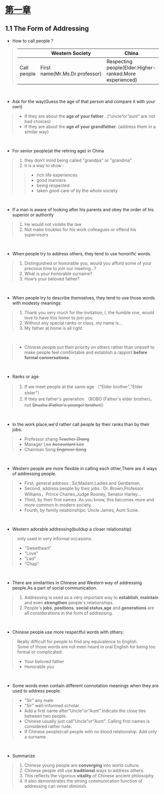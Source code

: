 # [第一章]()
## 1.1 The Form of Addressing

* How to call people？
>|        | Western Society  |China|
>|  ----  | ---------------  |---- |
>| Call people  | First name(Mr.Ms.Dr.professor)|Respecting people(Elder.Higher-ranked.More experienced)|
<br/>

* Ask for the way(Guess the age of that person and compare it with your own)
>+ If they are about the **age of your father** . (“uncle”or”aunt” are not bad choices)<br/>
>+ If they are about the **age of your grandfather**. (address them in a similar way)

<br/>

* For senior people(at the retiring age) in China
>1. they don’t mind being called "grandpa" or "grandma"<br/>
>2. it is a way to show :
>>+ rich life experiences <br/>
>>+ good manners<br/>
>>+ being respected<br/>
>>+ taken good care of by the whole society

<br/>

* If a man is aware of looking after his parents and obey the order of his superior or authority
>1. He would not violate the law<br/>
>2. Not make troubles for his work colleagues or offend his supervisors

<br/>


* When people try to address others, they tend to use honorific words.
>1. Distinguished or honorable you, would you afford some of your precious time to join our meeting…?<br/>
>2. What is your honorable surname?<br/>
>3. How’s your beloved father?

<br/>


* When people try to describe themselves, they tend to use those words with modesty meanings:

>1. Thank you very much for the invitation, I, the humble one, would love to have this honor to join you.<br/>
>2. Without any special ranks or class, my name is…<br/>
>3. My father at home is all right.

<br/>

>+ Chinese people put their priority on others rather than oneself to make people feel comfortable and establish a rapport  **before formal conversations**.  

<br/>


* Ranks or age
>1. If we meet people at the same age	（"Elder brother","Elder sister"）<br/>
>2. If they are father's generation	（BOBO (Father's elder brother)，not ~~Shushu (Father's younger brother)~~）

<br>

* In the work place,we'd rather call people by their ranks than by their jobs.
>+ Professor zhang  ~~Teacher Zhang~~ <br>
>+ Manager Lee ~~Accountant Lee~~<br>
>+ Chairman Song ~~Engineer Song~~

<br>

* Western people are more flexible in calling each other,There are 4 ways of addressing people.
>+ First, general address :	Sir,Madam,Ladies and Gentleman.<br>
>+ Second, address people by their jobs :	Dr. Brown,Professor Williams，Prince Charles,Judge Rooney, Senator Harley...<br>
>+ Third, by their first names :As you know, this becomes more and more common in modern society.<br>
>+ Fourth, by family relationships: Uncle James, Aunt Susie.

<br>

* Western adorable addressing(buildup a closer relationship)
> only used in very informal occasions.
>+ "Sweetheart"
>+ "Love"
>+ "Lad"
>+ "Chap"

<br>

* There are similarities in Chinese and Western way of addressing people.As a part of social communication.
>1. Addressing is used as a very important way to **establish**, **maintain** and even **strengthen** people's relationships.<br>
>2. People's **jobs**, **positions**, **social status**,**age** and **generations** are all considerations in the form of addressing.

<br>

* Chinese people use more respectful words with others:
>Really difficult for people to find any equivalence to English.<br>
>Some of those words are not even heard in oral English for being too formal or complicated:
>+ Your beloved father<br>
>+ Honorable you<br>

<br>

* Some words even contain different connotation meanings when they are used to address people.
>+ "Sir" any male<br>
>+ "Sir" well-informed scholar<br>
>+ Add a first name after"Uncle"or"Aunt".Indicate the close ties between two people.<br>
>+ Chinese usually just call"Uncle"or"Aunt". Calling first names is considered rather rude.<br>
>+ If Chinese people)call people with no blood relationship. Add only a surname.

<br>

* Summarize
>1. Chinese young people are **converging** into world culture.<br>
>2. Chinese people still use **traditional** ways to address others.<br>
>3. This reflects the vigorous **vitality** of Chinese ancient philosophy.<br>
>4. It also demonstrates the strong communication function of addressing can never diminish.